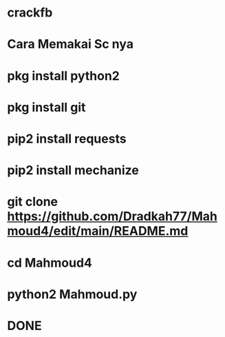 # crackfb
# Cara Memakai Sc nya
# pkg install python2
# pkg install git
# pip2 install requests
# pip2 install mechanize
# git clone https://github.com/Dradkah77/Mahmoud4/edit/main/README.md
# cd Mahmoud4
# 


# python2 Mahmoud.py
# DONE
